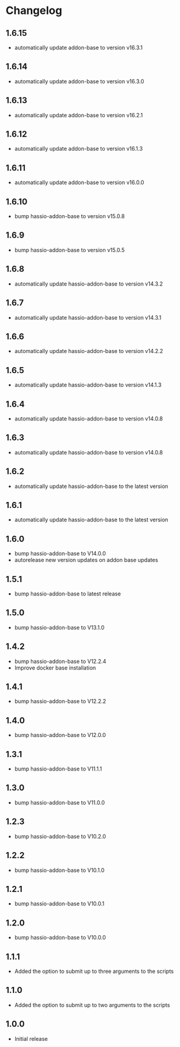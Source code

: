 # Changelog
## 1.6.15
- automatically update addon-base to version v16.3.1

## 1.6.14
- automatically update addon-base to version v16.3.0

## 1.6.13
- automatically update addon-base to version v16.2.1

## 1.6.12
- automatically update addon-base to version v16.1.3

## 1.6.11
- automatically update addon-base to version v16.0.0

## 1.6.10
- bump hassio-addon-base to version v15.0.8

## 1.6.9
- bump hassio-addon-base to version v15.0.5

## 1.6.8
- automatically update hassio-addon-base to version v14.3.2

## 1.6.7
- automatically update hassio-addon-base to version v14.3.1

## 1.6.6
- automatically update hassio-addon-base to version v14.2.2

## 1.6.5
- automatically update hassio-addon-base to version v14.1.3

## 1.6.4
- automatically update hassio-addon-base to version v14.0.8

## 1.6.3
- automatically update hassio-addon-base to version v14.0.8

## 1.6.2
- automatically update hassio-addon-base to the latest version

## 1.6.1
- automatically update hassio-addon-base to the latest version

## 1.6.0
- bump hassio-addon-base to V14.0.0
- autorelease new version updates on addon base updates

## 1.5.1
- bump hassio-addon-base to latest release

## 1.5.0
- bump hassio-addon-base to V13.1.0

## 1.4.2
- bump hassio-addon-base to V12.2.4
- Improve docker base installation

## 1.4.1
- bump hassio-addon-base to V12.2.2

## 1.4.0
- bump hassio-addon-base to V12.0.0

## 1.3.1
- bump hassio-addon-base to V11.1.1

## 1.3.0
- bump hassio-addon-base to V11.0.0

## 1.2.3
- bump hassio-addon-base to V10.2.0

## 1.2.2
- bump hassio-addon-base to V10.1.0

## 1.2.1
- bump hassio-addon-base to V10.0.1

## 1.2.0
- bump hassio-addon-base to V10.0.0

## 1.1.1
- Added the option to submit up to three arguments to the scripts

## 1.1.0
- Added the option to submit up to two arguments to the scripts

## 1.0.0
- Initial release
